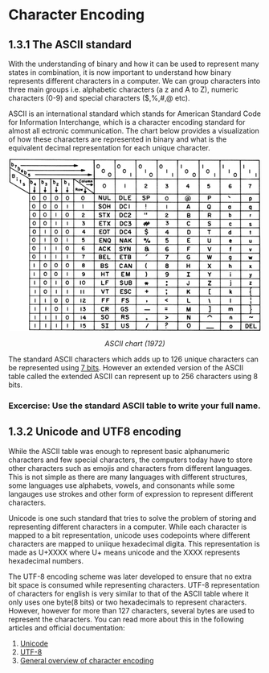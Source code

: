 # Character Encoding

## 1.3.1 The ASCII standard
With the understanding of binary and how it can be used to represent many states in combination, it is now important to understand how binary represents different characters in a computer. We can group characters into three main groups i.e. alphabetic characters (a z and A to Z), numeric characters (0-9) and special characters ($,%,#,@ etc). 

ASCII is an international standard which stands for American Standard Code for Information Interchange, which is a character encoding standard for almost all ectronic communication. The chart below provides a visualization of how these characters are represented in binary and what is the equivalent decimal representation for each unique character. 

<div align="center">
    <img src="./assets/ascii_chart.png">
    <em><p>ASCII chart (1972)</p></em>
</div>

The standard ASCII characters which adds up to 126 unique characters can be represented using [7 bits](https://www.intel.com/content/dam/www/program/education/us/en/documents/the-journery-inside/digital/tji-digital-info-handout4.pdf). However an extended version of the ASCII table called the extended ASCII can represent up to 256 characters using 8 bits.

### Excercise: Use the standard ASCII table to write your full name. 

## 1.3.2 Unicode and UTF8 encoding
While the ASCII table was enough to represent basic alphanumeric characters and few special characters, the computers today have to store other characters such as emojis and characters from different languages. This is not simple as there are many languages with different structures, some languages use alphabets, vowels, and consonants while some langauges use strokes and other form of expression to represent different characters. 

Unicode is one such standard that tries to solve the problem of storing and representing different characters in a computer. While each character is mapped to a bit representation, unicode uses codepoints where different characters are mapped to uniique hexadecimal digita. This representation is made as U+XXXX where U+ means unicode and the XXXX represents hexadecimal numbers. 

The UTF-8 encoding scheme was later developed to ensure that no extra bit space is consumed while representing characters. UTF-8 representation of characters for english is very similar to that of the ASCII table where it only uses one byte(8 bits) or two hexadecimals to represent characters. However, however for more than 127 characters, several bytes are used to represent the characters. You can read more about this in the following articles and official documentation:
1. [Unicode](https://aac.unicode.org/)
2. [UTF-8](https://blog.hubspot.com/website/what-is-utf-8)
3. [General overview of character encoding](https://www.joelonsoftware.com/2003/10/08/the-absolute-minimum-every-software-developer-absolutely-positively-must-know-about-unicode-and-character-sets-no-excuses/)

